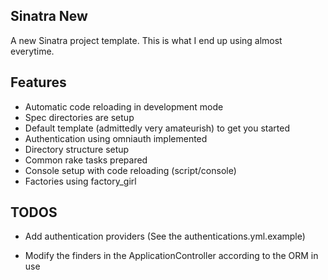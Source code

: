 Sinatra New
-----------

A new Sinatra project template. This is what I end up using almost everytime.

Features
--------

* Automatic code reloading in development mode
* Spec directories are setup
* Default template (admittedly very amateurish) to get you started
* Authentication using omniauth implemented
* Directory structure setup
* Common rake tasks prepared
* Console setup with code reloading (script/console)
* Factories using factory_girl

TODOS
-----

* Add authentication providers (See the authentications.yml.example)


* Modify the finders in the ApplicationController according to the ORM in use